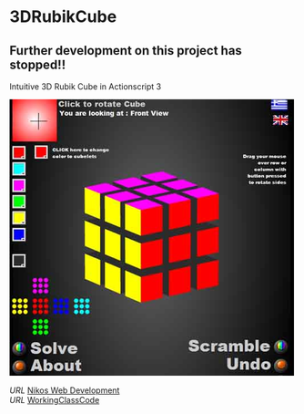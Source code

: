 3DRubikCube
===========

## Further development on this project has stopped!!


Intuitive 3D Rubik Cube in Actionscript 3

![Rubik](/images/rubik.jpg)



*URL* [Nikos Web Development](http://nikos-web-development.netai.net/ "Nikos Web Development")  
*URL* [WorkingClassCode](http://workingclasscode.uphero.com/ "Working Class Code")  
